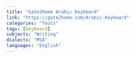 ```yaml
---
title: "Gate2Home Arabic Keyboard"
link: "https://gate2home.com/Arabic-Keyboard"
categories: "Tools"
tags: [keyboard]
subjects: "Writing"
dialects: "MSA"
languages: "English"
---
```

